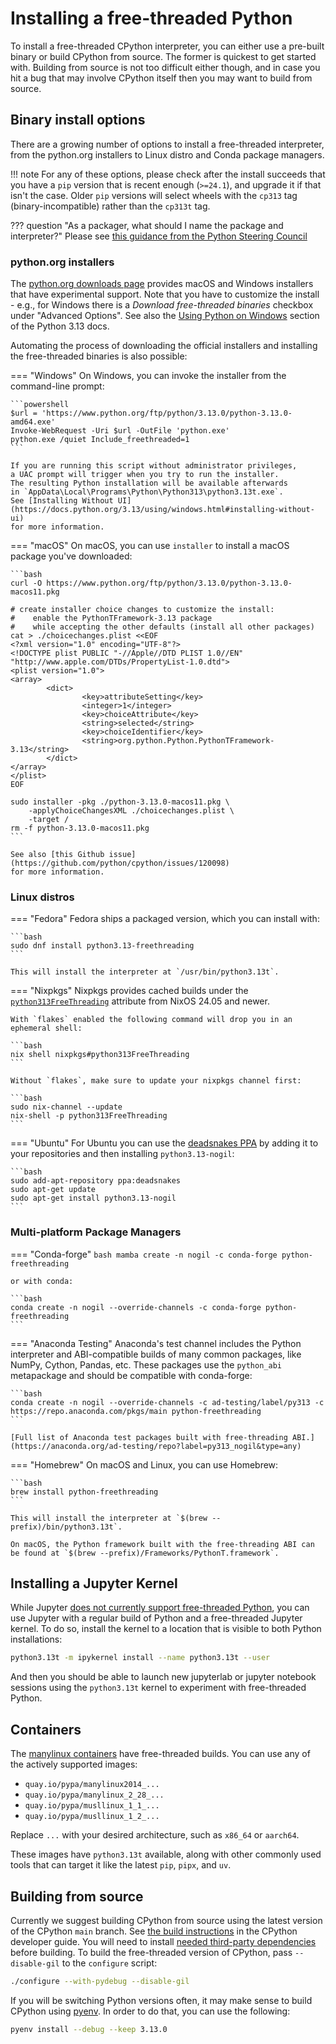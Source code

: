 # Installing a free-threaded Python

To install a free-threaded CPython interpreter, you can either use a pre-built
binary or build CPython from source. The former is quickest to get started
with. Building from source is not too difficult either though, and in case you
hit a bug that may involve CPython itself then you may want to build from
source.

## Binary install options

There are a growing number of options to install a free-threaded interpreter,
from the python.org installers to Linux distro and Conda package managers.

!!! note
    For any of these options, please check after the install succeeds that you
    have a `pip` version that is recent enough (`>=24.1`), and upgrade it if
    that isn't the case. Older `pip` versions will select wheels with the
    `cp313` tag (binary-incompatible) rather than the `cp313t` tag.

??? question "As a packager, what should I name the package and interpreter?"
    Please see [this guidance from the Python Steering Council](https://github.com/python/steering-council/issues/221#issuecomment-1841593283)

### python.org installers

The [python.org downloads page](https://www.python.org/download/pre-releases/)
provides macOS and Windows installers that have experimental support. Note
that you have to customize the install - e.g., for Windows there is a
_Download free-threaded binaries_ checkbox under "Advanced Options".
See also the [Using Python on Windows](https://docs.python.org/3.13/using/windows.html#installing-free-threaded-binaries)
section of the Python 3.13 docs.

Automating the process of downloading the official installers
and installing the free-threaded binaries is also possible:

=== "Windows"
    On Windows, you can invoke the installer from the command-line prompt:

    ```powershell
    $url = 'https://www.python.org/ftp/python/3.13.0/python-3.13.0-amd64.exe'
    Invoke-WebRequest -Uri $url -OutFile 'python.exe'
    python.exe /quiet Include_freethreaded=1
    ```

    If you are running this script without administrator privileges,
    a UAC prompt will trigger when you try to run the installer.
    The resulting Python installation will be available afterwards
    in `AppData\Local\Programs\Python\Python313\python3.13t.exe`.
    See [Installing Without UI](https://docs.python.org/3.13/using/windows.html#installing-without-ui)
    for more information.

=== "macOS"
    On macOS, you can use `installer` to install a macOS package you've
    downloaded:

    ```bash
    curl -O https://www.python.org/ftp/python/3.13.0/python-3.13.0-macos11.pkg

    # create installer choice changes to customize the install:
    #    enable the PythonTFramework-3.13 package
    #    while accepting the other defaults (install all other packages)
    cat > ./choicechanges.plist <<EOF
    <?xml version="1.0" encoding="UTF-8"?>
    <!DOCTYPE plist PUBLIC "-//Apple//DTD PLIST 1.0//EN" "http://www.apple.com/DTDs/PropertyList-1.0.dtd">
    <plist version="1.0">
    <array>
            <dict>
                    <key>attributeSetting</key>
                    <integer>1</integer>
                    <key>choiceAttribute</key>
                    <string>selected</string>
                    <key>choiceIdentifier</key>
                    <string>org.python.Python.PythonTFramework-3.13</string>
            </dict>
    </array>
    </plist>
    EOF

    sudo installer -pkg ./python-3.13.0-macos11.pkg \
        -applyChoiceChangesXML ./choicechanges.plist \
        -target /
    rm -f python-3.13.0-macos11.pkg
    ```

    See also [this Github issue](https://github.com/python/cpython/issues/120098)
    for more information.

### Linux distros

=== "Fedora"
    Fedora ships a packaged version, which you can install with:

    ```bash
    sudo dnf install python3.13-freethreading
    ```

    This will install the interpreter at `/usr/bin/python3.13t`.

=== "Nixpkgs"
    Nixpkgs provides cached builds under the [`python313FreeThreading`](https://search.nixos.org/packages?channel=unstable&show=python313FreeThreading&type=packages)
    attribute from NixOS 24.05 and newer.

    With `flakes` enabled the following command will drop you in an ephemeral shell:

    ```bash
    nix shell nixpkgs#python313FreeThreading
    ```

    Without `flakes`, make sure to update your nixpkgs channel first:

    ```bash
    sudo nix-channel --update
    nix-shell -p python313FreeThreading
    ```

=== "Ubuntu"
    For Ubuntu you can use the [deadsnakes PPA](https://launchpad.net/%7Edeadsnakes/+archive/ubuntu/ppa/+packages)
    by adding it to your repositories and then installing `python3.13-nogil`:

    ```bash
    sudo add-apt-repository ppa:deadsnakes
    sudo apt-get update
    sudo apt-get install python3.13-nogil
    ```

### Multi-platform Package Managers

=== "Conda-forge"
    ```bash
    mamba create -n nogil -c conda-forge python-freethreading
    ```

    or with conda:

    ```bash
    conda create -n nogil --override-channels -c conda-forge python-freethreading
    ```

=== "Anaconda Testing"
    Anaconda's test channel includes the Python interpreter and ABI-compatible
    builds of many common packages, like NumPy, Cython, Pandas, etc.  These
    packages use the `python_abi` metapackage and should be compatible with
    conda-forge:

    ```bash
    conda create -n nogil --override-channels -c ad-testing/label/py313 -c https://repo.anaconda.com/pkgs/main python-freethreading
    ```

    [Full list of Anaconda test packages built with free-threading ABI.](https://anaconda.org/ad-testing/repo?label=py313_nogil&type=any)

=== "Homebrew"
    On macOS and Linux, you can use Homebrew:

    ```bash
    brew install python-freethreading
    ```

    This will install the interpreter at `$(brew --prefix)/bin/python3.13t`.

    On macOS, the Python framework built with the free-threading ABI can be found at `$(brew --prefix)/Frameworks/PythonT.framework`.

## Installing a Jupyter Kernel

While Jupyter [does not currently support free-threaded
Python](https://github.com/jupyter/notebook/issues/7512), you can use Jupyter
with a regular build of Python and a free-threaded Jupyter kernel. To do so,
install the kernel to a location that is visible to both Python installations:

```bash
python3.13t -m ipykernel install --name python3.13t --user
```

And then you should be able to launch new jupyterlab or jupyter notebook
sessions using the `python3.13t` kernel to experiment with free-threaded Python.

## Containers

The [manylinux containers](https://github.com/pypa/manylinux) have free-threaded
builds. You can use any of the actively supported images:

- `quay.io/pypa/manylinux2014_...`
- `quay.io/pypa/manylinux_2_28_...`
- `quay.io/pypa/musllinux_1_1_...`
- `quay.io/pypa/musllinux_1_2_...`

Replace `...` with your desired architecture, such as `x86_64` or `aarch64`.

These images have `python3.13t` available, along with other commonly used tools
that can target it like the latest `pip`, `pipx`, and `uv`.

## Building from source

Currently we suggest building CPython from source using the latest version of
the CPython `main` branch. See
[the build instructions](https://devguide.python.org/getting-started/setup-building/index.html)
in the CPython developer guide. You will need to install [needed third-party
dependencies](https://devguide.python.org/getting-started/setup-building/index.html#install-dependencies)
before building. To build the free-threaded version of CPython, pass
`--disable-gil` to the `configure` script:

```bash
./configure --with-pydebug --disable-gil
```

If you will be switching Python versions often, it may make sense to
build CPython using [pyenv](https://github.com/pyenv/pyenv). In order to
do that, you can use the following:

```bash
pyenv install --debug --keep 3.13.0
```
